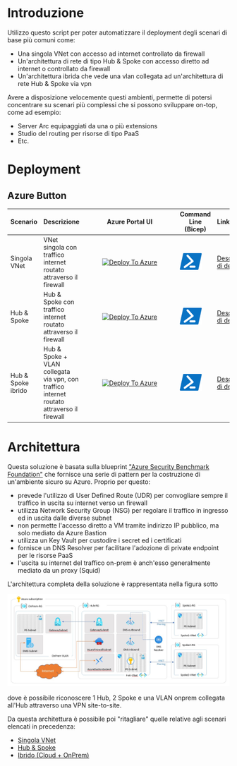 # Introduzione

Utilizzo questo script per poter automatizzare il deployment degli scenari di base più comuni come:

- Una singola VNet con accesso ad internet controllato da firewall
- Un'architettura di rete di tipo Hub & Spoke con accesso diretto ad internet o controllato da firewall
- Un'architettura ibrida che vede una vlan collegata ad un'architettura di rete Hub & Spoke via vpn

Avere a disposizione velocemente questi ambienti, permette di potersi concentrare su scenari più complessi che si possono sviluppare on-top, come ad esempio:

- Server Arc equipaggiati da una o più extensions
- Studio del routing per risorse di tipo PaaS
- Etc.

# Deployment

## Azure Button

| Scenario | Descrizione | Azure Portal UI | Command Line (Bicep) | Link |
|:-------------------------|:-------------|:--------------------------:|:----------------------: |:------------- |
| Singola VNet | VNet singola con traffico internet routato attraverso il firewall  |<div style="width:200px">[![Deploy To Azure](https://aka.ms/deploytoazurebutton)](https://portal.azure.com/#create/Microsoft.Template/uri/https%3A%2F%2Fraw.githubusercontent.com%2Fgderossilive%2FCoreInfra%2Fmaster%2FARM%2FSingolaVNet.json)</div>| <div style="width:50px">[![Powershell/Azure CLI](https://github.com/gderossilive/CoreInfra/blob/master/doc/powershell_small.png?raw=true)](https://github.com/gderossilive/CoreInfra/blob/master/doc/DeploySingolaVNet.md)</div>| [Descrizione di dettaglio](https://github.com/gderossilive/CoreInfra/blob/master/doc/ArchSingolaVNet.md)|
| Hub & Spoke | Hub & Spoke con traffico internet routato attraverso il firewall |<div style="width:200px">[![Deploy To Azure](https://aka.ms/deploytoazurebutton)](https://portal.azure.com/#create/Microsoft.Template/uri/https%3A%2F%2Fraw.githubusercontent.com%2Fgderossilive%2FCoreInfra%2Fmaster%2FARM%2FHubAndSpoke.json)</div> |<div style="width:50px">[![Powershell/Azure CLI](https://github.com/gderossilive/CoreInfra/blob/master/doc/powershell_small.png?raw=true)](https://github.com/gderossilive/CoreInfra/blob/master/doc/DeployHubAndSpoke.md)</div>|[Descrizione di dettaglio](https://github.com/gderossilive/CoreInfra/blob/master/doc/ArchHubAndSpoke.md)|
| Hub & Spoke ibrido | Hub & Spoke + VLAN collegata via vpn, con traffico internet routato attraverso il firewall |<div style="width:200px">[![Deploy To Azure](https://aka.ms/deploytoazurebutton)](https://portal.azure.com/#create/Microsoft.Template/uri/https%3A%2F%2Fraw.githubusercontent.com%2Fgderossilive%2FCoreInfra%2Fmaster%2FARM%2FHybrid.json)</div>|<div style="width:50px">[![Powershell/Azure CLI](https://github.com/gderossilive/CoreInfra/blob/master/doc/powershell_small.png?raw=true)](https://github.com/gderossilive/CoreInfra/blob/master/doc/DeployHybrid.md)</div>|[Descrizione di dettaglio](https://github.com/gderossilive/CoreInfra/blob/master/doc/ArchHybrid.md)|

# Architettura

Questa soluzione è basata sulla blueprint ["Azure Security Benchmark Foundation"](https://learn.microsoft.com/en-us/azure/governance/blueprints/samples/azure-security-benchmark-foundation/) che fornisce una serie di pattern per la costruzione di un'ambiente sicuro su Azure. Proprio per questo:

- prevede l'utilizzo di User Defined Route (UDR) per convogliare sempre il traffico in uscita su internet verso un firewall
- utilizza Network Security Group (NSG) per regolare il traffico in ingresso ed in uscita dalle diverse subnet
- non permette l'accesso diretto a VM tramite indirizzo IP pubblico, ma solo mediato da Azure Bastion
- utilizza un Key Vault per custodire i secret ed i certificati
- fornisce un DNS Resolver per facilitare l'adozione di private endpoint per le risorse PaaS
- l'uscita su internet del traffico on-prem è anch'esso generalmente mediato da un proxy (Squid)

L'architettura completa della soluzione è rappresentata nella figura sotto

![Architettura completa](https://raw.githubusercontent.com/gderossilive/CoreInfra/master/doc/Completa.jpg "Architettura Completa")

dove è possibile riconoscere 1 Hub, 2 Spoke e una VLAN onprem collegata all'Hub attraverso una VPN site-to-site.

Da questa architettura è possibile poi "ritagliare" quelle relative agli scenari elencati in precedenza:

- [Singola VNet](https://github.com/gderossilive/CoreInfra/blob/master/doc/SingolaVNet.md)
- [Hub & Spoke](https://github.com/gderossilive/CoreInfra/blob/master/doc/HubAndSpoke.md)
- [Ibrido (Cloud + OnPrem)](https://github.com/gderossilive/CoreInfra/blob/master/doc/Hybrid.md)
